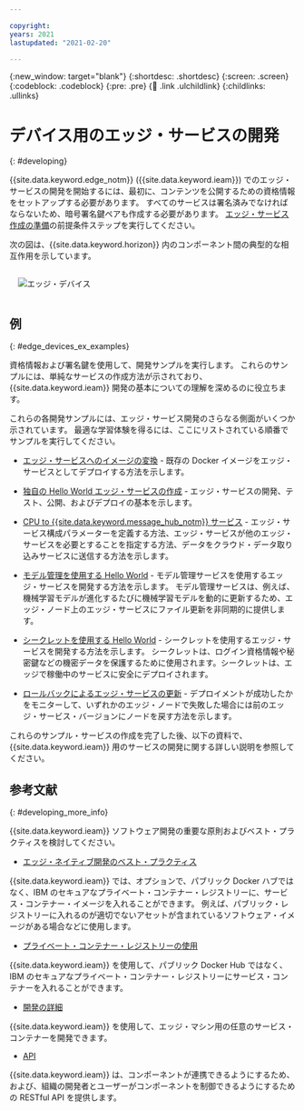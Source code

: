 ```yaml
---

copyright:
years: 2021
lastupdated: "2021-02-20"

---
```


{:new_window: target="blank"}
{:shortdesc: .shortdesc}
{:screen: .screen}
{:codeblock: .codeblock}
{:pre: .pre}
{:child: .link .ulchildlink}
{:childlinks: .ullinks}

# デバイス用のエッジ・サービスの開発
{: #developing}

{{site.data.keyword.edge_notm}} ({{site.data.keyword.ieam}}) でのエッジ・サービスの開発を開始するには、最初に、コンテンツを公開するための資格情報をセットアップする必要があります。 すべてのサービスは署名済みでなければならないため、暗号署名鍵ペアも作成する必要があります。 [エッジ・サービス作成の準備](service_containers.md)の前提条件ステップを実行してください。

次の図は、{{site.data.keyword.horizon}} 内のコンポーネント間の典型的な相互作用を示しています。

<img src="../images/edge/03a_Developing_edge_service_for_device.svg" style="margin: 3%" alt="エッジ・デバイス"> 

## 例
{: #edge_devices_ex_examples}

資格情報および署名鍵を使用して、開発サンプルを実行します。 これらのサンプルには、単純なサービスの作成方法が示されており、{{site.data.keyword.ieam}} 開発の基本についての理解を深めるのに役立ちます。

これらの各開発サンプルには、エッジ・サービス開発のさらなる側面がいくつか示されています。 最適な学習体験を得るには、ここにリストされている順番でサンプルを実行してください。

* [エッジ・サービスへのイメージの変換](transform_image.md) - 既存の Docker イメージをエッジ・サービスとしてデプロイする方法を示します。

* [独自の Hello World エッジ・サービスの作成](developingstart_example.md) - エッジ・サービスの開発、テスト、公開、およびデプロイの基本を示します。

* [CPU to {{site.data.keyword.message_hub_notm}} サービス](cpu_msg_example.md) - エッジ・サービス構成パラメーターを定義する方法、エッジ・サービスが他のエッジ・サービスを必要とすることを指定する方法、データをクラウド・データ取り込みサービスに送信する方法を示します。

* [モデル管理を使用する Hello World](model_management_system.md) - モデル管理サービスを使用するエッジ・サービスを開発する方法を示します。 モデル管理サービスは、例えば、機械学習モデルが進化するたびに機械学習モデルを動的に更新するため、エッジ・ノード上のエッジ・サービスにファイル更新を非同期的に提供します。

* [シークレットを使用する Hello World](developing_secrets.md) - シークレットを使用するエッジ・サービスを開発する方法を示します。 シークレットは、ログイン資格情報や秘密鍵などの機密データを保護するために使用されます。シークレットは、エッジで稼働中のサービスに安全にデプロイされます。

* [ロールバックによるエッジ・サービスの更新](../using_edge_services/service_rollbacks.md) - デプロイメントが成功したかをモニターして、いずれかのエッジ・ノードで失敗した場合には前のエッジ・サービス・バージョンにノードを戻す方法を示します。

これらのサンプル・サービスの作成を完了した後、以下の資料で、{{site.data.keyword.ieam}} 用のサービスの開発に関する詳しい説明を参照してください。

## 参考文献
{: #developing_more_info}

{{site.data.keyword.ieam}} ソフトウェア開発の重要な原則およびベスト・プラクティスを検討してください。

* [エッジ・ネイティブ開発のベスト・プラクティス](best_practices.md)

{{site.data.keyword.ieam}} では、オプションで、パブリック Docker ハブではなく、IBM のセキュアなプライベート・コンテナー・レジストリーに、サービス・コンテナー・イメージを入れることができます。 例えば、パブリック・レジストリーに入れるのが適切でないアセットが含まれているソフトウェア・イメージがある場合などに使用します。

* [プライベート・コンテナー・レジストリーの使用](container_registry.md)

{{site.data.keyword.ieam}} を使用して、パブリック Docker Hub ではなく、IBM のセキュアなプライベート・コンテナー・レジストリーにサービス・コンテナーを入れることができます。

* [開発の詳細](developing_details.md)

{{site.data.keyword.ieam}} を使用して、エッジ・マシン用の任意のサービス・コンテナーを開発できます。

* [API](../api/edge_rest_apis.md)

{{site.data.keyword.ieam}} は、コンポーネントが連携できるようにするため、および、組織の開発者とユーザーがコンポーネントを制御できるようにするための  RESTful API を提供します。
